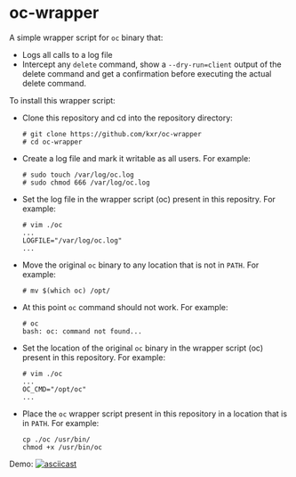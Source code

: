 # oc-wrapper
A simple wrapper script for `oc` binary that:

- Logs all calls to a log file
- Intercept any `delete` command, show a `--dry-run=client` output of the delete command and get a confirmation before executing the actual delete command.

To install this wrapper script:

- Clone this repository and cd into the repository directory:
    ~~~
    # git clone https://github.com/kxr/oc-wrapper
    # cd oc-wrapper
    ~~~

- Create a log file and mark it writable as all users. For example:
    ~~~
    # sudo touch /var/log/oc.log
    # sudo chmod 666 /var/log/oc.log
    ~~~
- Set the log file in the wrapper script (oc) present in this repositry. For example:
    ~~~
    # vim ./oc
    ...
    LOGFILE="/var/log/oc.log"
    ...
    ~~~
- Move the original `oc` binary to any location that is not in `PATH`. For example:
    ~~~
    # mv $(which oc) /opt/
    ~~~
- At this point `oc` command should not work. For example:
    ~~~
    # oc
    bash: oc: command not found...
    ~~~
- Set the location of the original `oc` binary in the wrapper script (oc) present in this repository. For example:
    ~~~
    # vim ./oc
    ...
    OC_CMD="/opt/oc"
    ...
    ~~~ 
- Place the `oc` wrapper script present in this repository in a location that is in `PATH`. For example:
    ~~~
    cp ./oc /usr/bin/
    chmod +x /usr/bin/oc
    ~~~


Demo:
[![asciicast](https://asciinema.org/a/wS58HgPF9yy6YEwvsMmSfbbqh.svg)](https://asciinema.org/a/wS58HgPF9yy6YEwvsMmSfbbqh)